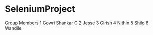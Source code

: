 # SeleniumProject
Group Members 
 1 Gowri Shankar G
 2 Jesse 
 3 Girish
 4 Nithin
 5 Shilo
 6 Wandile
